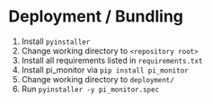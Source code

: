 # Deployment / Bundling

1. Install `pyinstaller`
1. Change working directory to `<repository root>`
1. Install all requirements listed in `requirements.txt`
1. Install pi_monitor via `pip install pi_monitor`
1. Change working directory to `deployment/`
1. Run `pyinstaller -y pi_monitor.spec`
